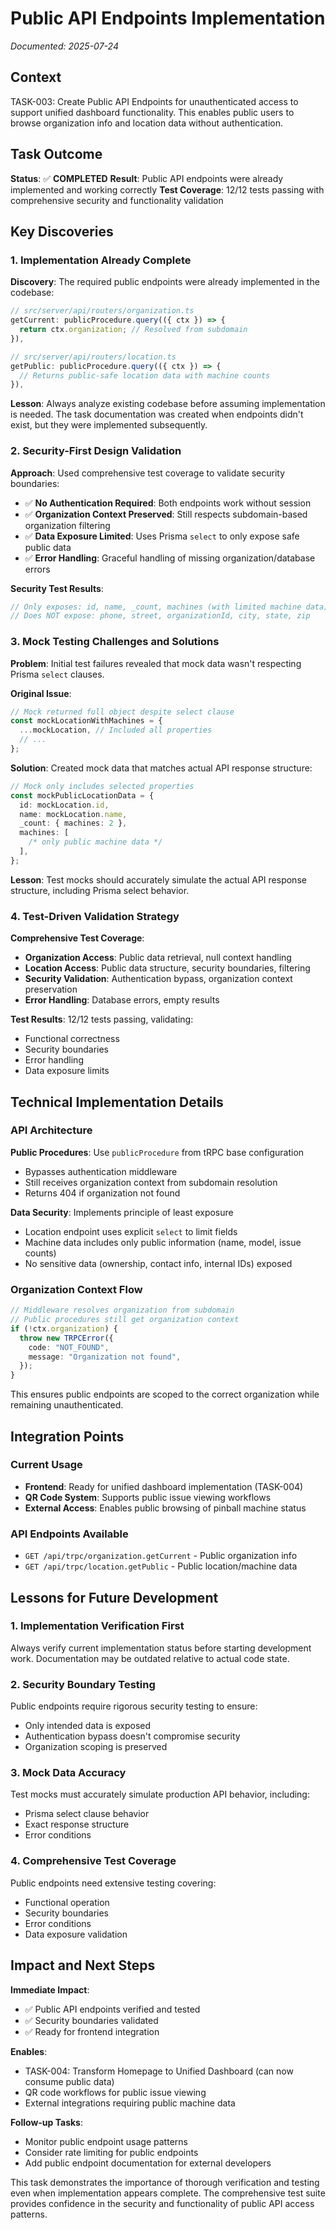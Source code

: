 # Public API Endpoints Implementation

_Documented: 2025-07-24_

## Context

TASK-003: Create Public API Endpoints for unauthenticated access to support unified dashboard functionality. This enables public users to browse organization info and location data without authentication.

## Task Outcome

**Status**: ✅ **COMPLETED**
**Result**: Public API endpoints were already implemented and working correctly
**Test Coverage**: 12/12 tests passing with comprehensive security and functionality validation

## Key Discoveries

### 1. Implementation Already Complete

**Discovery**: The required public endpoints were already implemented in the codebase:

```typescript
// src/server/api/routers/organization.ts
getCurrent: publicProcedure.query(({ ctx }) => {
  return ctx.organization; // Resolved from subdomain
}),

// src/server/api/routers/location.ts
getPublic: publicProcedure.query(({ ctx }) => {
  // Returns public-safe location data with machine counts
}),
```

**Lesson**: Always analyze existing codebase before assuming implementation is needed. The task documentation was created when endpoints didn't exist, but they were implemented subsequently.

### 2. Security-First Design Validation

**Approach**: Used comprehensive test coverage to validate security boundaries:

- ✅ **No Authentication Required**: Both endpoints work without session
- ✅ **Organization Context Preserved**: Still respects subdomain-based organization filtering
- ✅ **Data Exposure Limited**: Uses Prisma `select` to only expose safe public data
- ✅ **Error Handling**: Graceful handling of missing organization/database errors

**Security Test Results**:

```typescript
// Only exposes: id, name, _count, machines (with limited machine data)
// Does NOT expose: phone, street, organizationId, city, state, zip
```

### 3. Mock Testing Challenges and Solutions

**Problem**: Initial test failures revealed that mock data wasn't respecting Prisma `select` clauses.

**Original Issue**:

```typescript
// Mock returned full object despite select clause
const mockLocationWithMachines = {
  ...mockLocation, // Included all properties
  // ...
};
```

**Solution**: Created mock data that matches actual API response structure:

```typescript
// Mock only includes selected properties
const mockPublicLocationData = {
  id: mockLocation.id,
  name: mockLocation.name,
  _count: { machines: 2 },
  machines: [
    /* only public machine data */
  ],
};
```

**Lesson**: Test mocks should accurately simulate the actual API response structure, including Prisma select behavior.

### 4. Test-Driven Validation Strategy

**Comprehensive Test Coverage**:

- **Organization Access**: Public data retrieval, null context handling
- **Location Access**: Public data structure, security boundaries, filtering
- **Security Validation**: Authentication bypass, organization context preservation
- **Error Handling**: Database errors, empty results

**Test Results**: 12/12 tests passing, validating:

- Functional correctness
- Security boundaries
- Error handling
- Data exposure limits

## Technical Implementation Details

### API Architecture

**Public Procedures**: Use `publicProcedure` from tRPC base configuration

- Bypasses authentication middleware
- Still receives organization context from subdomain resolution
- Returns 404 if organization not found

**Data Security**: Implements principle of least exposure

- Location endpoint uses explicit `select` to limit fields
- Machine data includes only public information (name, model, issue counts)
- No sensitive data (ownership, contact info, internal IDs) exposed

### Organization Context Flow

```typescript
// Middleware resolves organization from subdomain
// Public procedures still get organization context
if (!ctx.organization) {
  throw new TRPCError({
    code: "NOT_FOUND",
    message: "Organization not found",
  });
}
```

This ensures public endpoints are scoped to the correct organization while remaining unauthenticated.

## Integration Points

### Current Usage

- **Frontend**: Ready for unified dashboard implementation (TASK-004)
- **QR Code System**: Supports public issue viewing workflows
- **External Access**: Enables public browsing of pinball machine status

### API Endpoints Available

- `GET /api/trpc/organization.getCurrent` - Public organization info
- `GET /api/trpc/location.getPublic` - Public location/machine data

## Lessons for Future Development

### 1. Implementation Verification First

Always verify current implementation status before starting development work. Documentation may be outdated relative to actual code state.

### 2. Security Boundary Testing

Public endpoints require rigorous security testing to ensure:

- Only intended data is exposed
- Authentication bypass doesn't compromise security
- Organization scoping is preserved

### 3. Mock Data Accuracy

Test mocks must accurately simulate production API behavior, including:

- Prisma select clause behavior
- Exact response structure
- Error conditions

### 4. Comprehensive Test Coverage

Public endpoints need extensive testing covering:

- Functional operation
- Security boundaries
- Error conditions
- Data exposure validation

## Impact and Next Steps

**Immediate Impact**:

- ✅ Public API endpoints verified and tested
- ✅ Security boundaries validated
- ✅ Ready for frontend integration

**Enables**:

- TASK-004: Transform Homepage to Unified Dashboard (can now consume public data)
- QR code workflows for public issue viewing
- External integrations requiring public machine data

**Follow-up Tasks**:

- Monitor public endpoint usage patterns
- Consider rate limiting for public endpoints
- Add public endpoint documentation for external developers

This task demonstrates the importance of thorough verification and testing even when implementation appears complete. The comprehensive test suite provides confidence in the security and functionality of public API access patterns.
